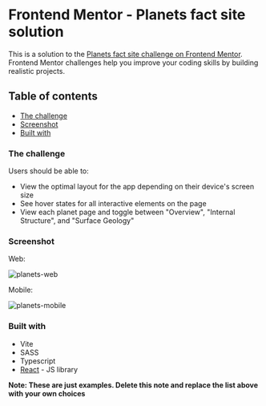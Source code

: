# Frontend Mentor - Planets fact site solution

This is a solution to the [Planets fact site challenge on Frontend Mentor](https://www.frontendmentor.io/challenges/planets-fact-site-gazqN8w_f). Frontend Mentor challenges help you improve your coding skills by building realistic projects. 

## Table of contents

  - [The challenge](#the-challenge)
  - [Screenshot](#screenshot)
  - [Built with](#built-with)

### The challenge

Users should be able to:

- View the optimal layout for the app depending on their device's screen size
- See hover states for all interactive elements on the page
- View each planet page and toggle between "Overview", "Internal Structure", and "Surface Geology"

### Screenshot

Web:

![planets-web](https://github.com/itsyanQA/fm-planets-fact-site/assets/95849693/635affae-7f94-497d-9596-2f7a75202d2a)

Mobile:

![planets-mobile](https://github.com/itsyanQA/fm-planets-fact-site/assets/95849693/7f880d6e-94c2-43e0-8ebd-9378f359005e)

### Built with
- Vite
- SASS
- Typescript
- [React](https://reactjs.org/) - JS library

**Note: These are just examples. Delete this note and replace the list above with your own choices**

